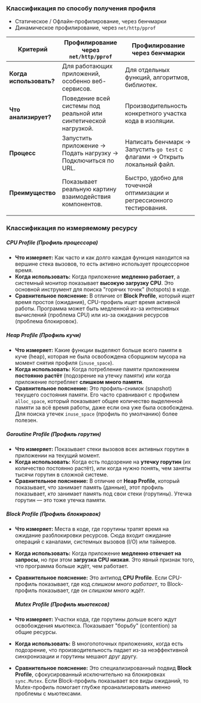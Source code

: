 ### Классификация по способу получения профиля
- Статическое / Офлайн-профилирование, через бенчмарки
- Динамическое профилирование, через `net/http/pprof`

| Критерий                | Профилирование через `net/http/pprof`                            | Профилирование через бенчмарки                                                |
| ----------------------- | ---------------------------------------------------------------- | ----------------------------------------------------------------------------- |
| **Когда использовать?** | Для работающих приложений, особенно веб-сервисов.                | Для отдельных функций, алгоритмов, библиотек.                                 |
| **Что анализирует?**    | Поведение всей системы под реальной или синтетической нагрузкой. | Производительность конкретного участка кода в изоляции.                       |
| **Процесс**             | Запустить приложение -> Подать нагрузку -> Подключиться по URL.  | Написать бенчмарк -> Запустить `go test` с флагами -> Открыть локальный файл. |
| **Преимущество**        | Показывает реальную картину взаимодействия компонентов.          | Быстро, удобно для точечной оптимизации и регрессионного тестирования.        |
|                         |                                                                  |                                                                               |

### Классификация по измеряемому ресурсу

##### CPU Profile (Профиль процессора)
- **Что измеряет:** Как часто и как долго каждая функция находится на вершине стека вызовов, то есть активно использует процессорное время.
- **Когда использовать:** Когда приложение **медленно работает**, а системный монитор показывает **высокую загрузку CPU**. Это основной инструмент для поиска "горячих точек" (hotspots) в коде.
- **Сравнительное пояснение:** В отличие от **Block Profile**, который ищет время простоя (ожидания), CPU-профиль ищет время активной работы. Программа может быть медленной из-за интенсивных вычислений (проблема CPU) или из-за ожидания ресурсов (проблема блокировок).

##### Heap Profile (Профиль кучи)
- **Что измеряет:** Какие функции выделяют больше всего памяти в куче (heap), которая не была освобождена сборщиком мусора на момент снятия профиля (`inuse_space`).
- **Когда использовать:** Когда потребление памяти приложением **постоянно растёт** (подозрение на утечку памяти) или когда приложение потребляет **слишком много памяти**.
- **Сравнительное пояснение:** Это профиль-снимок (snapshot) текущего состояния памяти. Его часто сравнивают с профилем `alloc_space`, который показывает общее количество выделенной памяти за всё время работы, даже если она уже была освобождена. Для поиска утечек `inuse_space` (профиль по умолчанию) более полезен.

##### Goroutine Profile (Профиль горутин)
- **Что измеряет:** Показывает стеки вызовов всех активных горутин в приложении на текущий момент.
- **Когда использовать:** Когда есть подозрение на **утечку горутин** (их количество постоянно растёт), или когда нужно понять, чем заняты тысячи горутин в сложной системе.
- **Сравнительное пояснение:** В отличие от **Heap Profile**, который показывает, _что_ занимает память (данные), этот профиль показывает, _кто_ занимает память под свои стеки (горутины). Утечка горутин — это тоже утечка памяти.

##### Block Profile (Профиль блокировок)
- **Что измеряет:** Места в коде, где горутины тратят время на ожидание разблокировки ресурсов. Сюда входит ожидание операций с каналами, системных вызовов (I/O) или таймеров.
- **Когда использовать:** Когда приложение **медленно отвечает на запросы**, но при этом **загрузка CPU низкая**. Это явный признак того, что программа больше ждёт, чем работает.
- **Сравнительное пояснение:** Это антипод **CPU Profile**. Если CPU-профиль показывает, где код _слишком много работает_, то Block-профиль показывает, где он _слишком много ждёт_.

	##### Mutex Profile (Профиль мьютексов)
- **Что измеряет:** Участки кода, где горутины дольше всего ждут освобождения мьютекса. Показывает "борьбу" (contention) за общие ресурсы.
- **Когда использовать:** В многопоточных приложениях, когда есть подозрение, что производительность падает из-за неэффективной синхронизации и горутины мешают друг другу.
- **Сравнительное пояснение:** Это специализированный подвид **Block Profile**, сфокусированный исключительно на блокировках `sync.Mutex`. Если Block-профиль показывает все виды ожиданий, то Mutex-профиль помогает глубже проанализировать именно проблемы с мьютексами.


